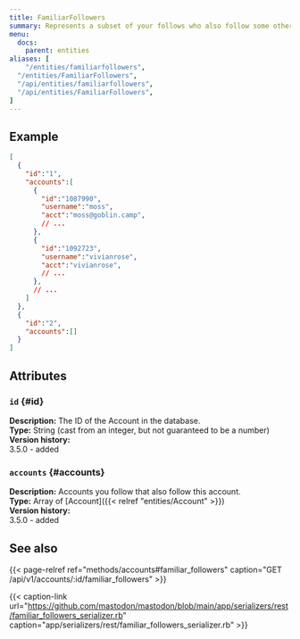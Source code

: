 ```yaml
---
title: FamiliarFollowers
summary: Represents a subset of your follows who also follow some other user.
menu:
  docs:
    parent: entities
aliases: [
	"/entities/familiarfollowers",
  "/entities/FamiliarFollowers",
  "/api/entities/familiarfollowers",
  "/api/entities/FamiliarFollowers",
]
---
```


## Example

```json
[
  {
    "id":"1",
    "accounts":[
      {
        "id":"1087990",
        "username":"moss",
        "acct":"moss@goblin.camp",
        // ...
      },
      {
        "id":"1092723",
        "username":"vivianrose",
        "acct":"vivianrose",
        // ...
      },
      // ...
    ]
  },
  {
    "id":"2",
    "accounts":[]
  }
]
```

## Attributes

### `id` {#id}

**Description:** The ID of the Account in the database.\
**Type:** String (cast from an integer, but not guaranteed to be a number)\
**Version history:**\
3.5.0 - added

### `accounts` {#accounts}

**Description:** Accounts you follow that also follow this account.\
**Type:** Array of [Account]({{< relref "entities/Account" >}})\
**Version history:**\
3.5.0 - added

## See also

{{< page-relref ref="methods/accounts#familiar_followers" caption="GET /api/v1/accounts/:id/familiar_followers" >}}

{{< caption-link url="https://github.com/mastodon/mastodon/blob/main/app/serializers/rest/familiar_followers_serializer.rb" caption="app/serializers/rest/familiar_followers_serializer.rb" >}}